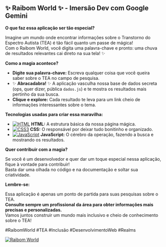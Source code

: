 ## ✨ **Raibom World** ✨ - Imersão Dev com Google Gemini

**O que faz essa aplicação ser tão especial?**

Imagine um mundo onde encontrar informações sobre o Transtorno do Espectro Autista (TEA) é tão fácil quanto um passe de mágica! ‍ <br>
Com o Raibom World, você digita uma palavra-chave e pronto: uma chuva de resultados relevantes cai direto na sua tela! ✨

**Como a magia acontece?**

* **Digite sua palavra-chave:** Escreva qualquer coisa que você queira saber sobre o TEA no campo de pesquisa.
* ✨ **Abracadabra!** ✨ A aplicação vasculha nossa base de dados secreta (ops, quer dizer, pública `dados.js`) e te mostra os resultados mais pertinho da sua busca.
* **Clique e explore:** Cada resultado te leva para um link cheio de informações interessantes sobre o tema.

**Tecnologias usadas para criar essa maravilha:**

* [![HTML](https://img.shields.io/badge/HTML5-E34F26?style=for-the-badge&logo=html5&logoColor=white)](https://developer.mozilla.org/en-US/docs/Web/HTML) **HTML:** A estrutura básica da nossa página mágica.
* [![CSS3](https://img.shields.io/badge/CSS3-157EFF?style=for-the-badge&logo=css3&logoColor=white)](https://developer.mozilla.org/en-US/docs/Web/CSS) **CSS:** O responsável por deixar tudo bonitinho e organizado.
* [![JavaScript](https://img.shields.io/badge/javascript-333333?style=for-the-badge&logo=javascript&logoColor=F7DF1E)](https://www.javascript.com/) **JavaScript:** O cérebro da operação, fazendo a busca e mostrando os resultados.

**Quer contribuir com a magia?**

Se você é um desenvolvedor e quer dar um toque especial nessa aplicação, fique à vontade para contribuir!  <br>
Basta dar uma olhada no código e na documentação e soltar sua criatividade.

**Lembre-se:**

Essa aplicação é apenas um ponto de partida para suas pesquisas sobre o TEA. <br>
**Consulte sempre um profissional da área para obter informações mais precisas e personalizadas.** <br>
Vamos juntos construir um mundo mais inclusivo e cheio de conhecimento sobre o TEA!

#RaibomWorld #TEA #Inclusão #DesenvolvimentoWeb #Realms

[![Raibom World](https://img.shields.io/badge/Raibow%20World-%23bc57cd?style=for-the-badge&logoColor=%23190681)](https://raibow-world.vercel.app)

